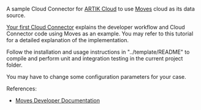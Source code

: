 A sample Cloud Connector for [ARTIK Cloud](https://www.artik.io/cloud/) to use [Moves](https://moves-app.com/) cloud as its data source.

[Your first Cloud Connector](https://developer.samsungsami.io/documentation/tutorials/your-first-cloud-connector.html) explains the developer workflow and Cloud Connector code using Moves as an example. You may refer to this tutorial for a detailed explanation of the implementation.

Follow the installation and usage instructions in "../template/README" to compile and perform unit and integration testing in the current project folder.

You may have to change some configuration parameters for your case. 

References:

* [Moves Developer Documentation](https://dev.moves-app.com/docs/overview)
